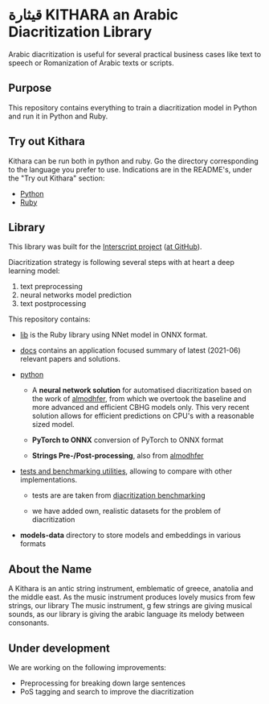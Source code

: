 # قيثارة KITHARA an Arabic Diacritization Library

Arabic diacritization is useful for several practical business cases like text
to speech or Romanization of Arabic texts or scripts.

## Purpose

This repository contains everything to train a diacritization model in Python
and run it in Python and Ruby.

## Try out Kithara

Kithara can be run both in python and ruby. Go the directory corresponding to the language you prefer to use.  Indications are in the README's, under the "Try out Kithara" section:
* [Python](https://github.com/interscript/kithara/tree/master/python)
* [Ruby](https://github.com/interscript/kithara/tree/master/lib)

## Library

This library was built for the
[Interscript project](https://www.interscript.com)
([at GitHub](https://github.com/secryst/secryst)).

Diacritization strategy is following several steps with at heart a deep learning
model:

1. text preprocessing
2. neural networks model prediction
3. text postprocessing

This repository contains:

- [lib](https://github.com/interscript/arabic-diacritization/tree/master/lib) is
  the Ruby library using NNet model in ONNX format.

- [docs](https://github.com/interscript/arabic-diacritization/tree/master/docs)
  contains an application focused summary of latest (2021-06) relevant papers
  and solutions.

- [python](https://github.com/interscript/arabic-diacritization/tree/master/python)
    - A **neural network solution** for automatised diacritization based on the
      work of [almodhfer](https://github.com/almodhfer/Arabic_Diacritization),
      from which we overtook the baseline and more advanced and efficient CBHG
      models only. This very recent solution allows for efficient predictions on
      CPU's with a reasonable sized model.

    * **PyTorch to ONNX** conversion of PyTorch to ONNX format

    * **Strings Pre-/Post-processing**, also from
      [almodhfer](https://github.com/almodhfer/Arabic_Diacritization)

- [tests and benchmarking utilities](https://github.com/interscript/arabic-diacritization/tree/master/tests-benchmarks),
  allowing to compare with other implementations.

	* tests are are taken from
	  [diacritization benchmarking](https://github.com/AliOsm/arabic-text-diacritization)

	* we have added own, realistic datasets for the problem of diacritization

- **models-data** directory to store models and embeddings in various formats

## About the Name
A Kithara is an antic string instrument, emblematic of greece, anatolia and the middle east.
As the music instrument produces lovely musics
from few strings, our library
The music instrument, g few strings are giving musical sounds, as our library is giving the arabic language its melody between consonants.

## Under development
We are working on the following improvements:
* Preprocessing for breaking down large sentences
* PoS tagging and search to improve the diacritization
